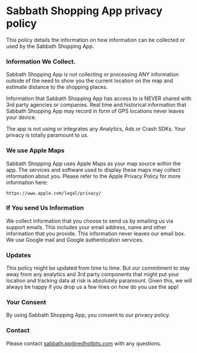 # Sabbath Shopping App privacy policy

This policy details the information on how information can be collected or used by the Sabbath Shopping App.


### Information We Collect.

Sabbath Shopping App is not collecting or processing ANY information outside of the need to show you the current location on the map and estimate distance to the shopping places.

Information that Sabbath Shopping App has access to is NEVER shared with 3rd party agencies or companies. Real time and historical information that Sabbath Shopping App may record in form of GPS locations never leaves your device.

The app is not using or integrates any Analytics, Ads or Crash SDKs. Your privacy is totally paramount to us.


### We use Apple Maps

Sabbath Shopping App uses Apple Maps as your map source within the app. The services and software used to display these maps may collect information about you. Please refer to the Apple Privacy Policy for more information here:

	https://www.apple.com/legal/privacy/


### If You send Us Information

We collect information that you choose to send us by emailing us via support emails. This includes your email address, name and other information that you provide. This information never leaves our email box. We use Google mail and Google authentication services.


### Updates

This policy might be updated from time to time. But our commitment to stay away from any analytics and 3rd party components that might put your location and tracking data at risk is absolutely paramount. Given this, we will always be happy if you drop us a few lines on how do you use the app!


### Your Consent

By using Sabbath Shopping App, you consent to our privacy policy.


### Contact

Please contact sabbath.pp@redhotbits.com with any questions.
